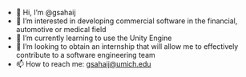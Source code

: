 - 👋 Hi, I’m @gsahaij
- 👀 I’m interested in developing commercial software in the financial, automotive or medical field
- 🌱 I’m currently learning to use the Unity Engine
- 💞️ I’m looking to obtain an internship that will allow me to effectively contribute to a software engineering team
- 📫 How to reach me: gsahaij@umich.edu

<!---
gsahaij/gsahaij is a ✨ special ✨ repository because its `README.md` (this file) appears on your GitHub profile.
You can click the Preview link to take a look at your changes.
--->
